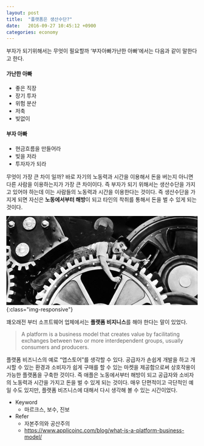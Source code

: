 ```yaml
---
layout: post
title:  "플랫폼은 생산수단?"
date:   2016-09-27 10:45:12 +0900
categories: economy
---
```

부자가 되기위해서는 무엇이 필요할까 ‘부자아빠가난한 아빠’에서는 다음과 같이 말한다고 한다.

#### 가난한 아빠
- 좋은 직장
- 장기 투자
- 위험 분산
- 저축
- 빚없이

#### 부자 아빠
- 현금흐름을 만들어라
- 빚을 저라
- 투자자가 되라

무엇이 가장 큰 차이 일까?
바로 자기의 노동력과 시간을 이용해서 돈을 버는지 아니면 다른 사람을 이용하는지가 가장 큰 차이이다.
즉 부자가 되기 위해서는 생산수단을 가지고 있어야 하는데 이는 사람들의 노동력과 시간을 이용한다는 것이다.
즉 생산수단을 가지게 되면 자신은 **노동에서부터 해방**이 되고 타인의 착취를 통해서 돈을 벌 수 있게 되는 것이다.

![인피니티 블레드 3](/images/moderntimes.jpg){:class="img-responsive"}

꽤오래전 부터 소프트웨어 업체에서는 **플랫폼 비지니스**를 해야 한다는 말이 있었다.

> A platform is a business model that creates value by facilitating exchanges between two or more interdependent groups, usually consumers and producers.

플랫폼 비즈니스의 예로 “앱스토어”를 생각할 수 있다. 공급자가 손쉽게 개발을 하고 개시할 수 있는 환경과 소비자가 쉽게 구매를 할 수 있는 마켓을 제공함으로써 상호작용이 가능한 플랫폼을 구축한 것이다.
즉 애플은 노동에서부터 해방이 되고 공급자와 소비자의 노동력과 시간을 가지고 돈을 벌 수 있게 되는 것이다.
매우 단편적이고 극단적인 예일 수도 있지만, 플랫폼 비즈니스에 대해서 다시 생각해 볼 수 있는 시간이었다.

- Keyword
  - 마르크스, 보수, 진보
- Refer
  - 자본주의와 공산주의
  - https://www.applicoinc.com/blog/what-is-a-platform-business-model/
